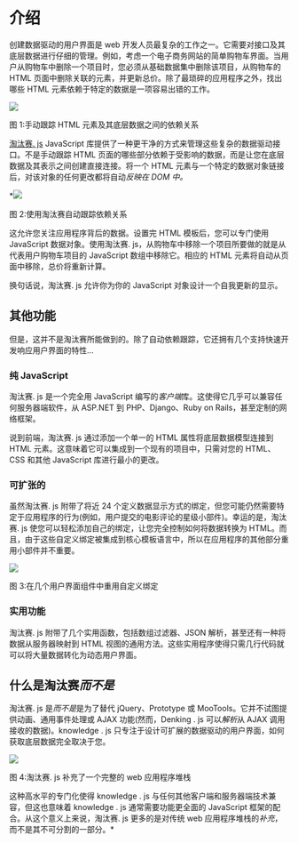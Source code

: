 # 介绍

创建数据驱动的用户界面是 web 开发人员最复杂的工作之一。它需要对接口及其底层数据进行仔细的管理。例如，考虑一个电子商务网站的简单购物车界面。当用户从购物车中删除一个项目时，您必须从基础数据集中删除该项目，从购物车的 HTML 页面中删除关联的元素，并更新总价。除了最琐碎的应用程序之外，找出哪些 HTML 元素依赖于特定的数据是一项容易出错的工作。

![](../Images/image001.png)

图 1:手动跟踪 HTML 元素及其底层数据之间的依赖关系

[淘汰赛. js](http://knockoutjs.com/) JavaScript 库提供了一种更干净的方式来管理这些复杂的数据驱动接口。不是手动跟踪 HTML 页面的哪些部分依赖于受影响的数据，而是让您在底层数据及其表示之间创建直接连接。将一个 HTML 元素与一个特定的数据对象链接后，对该对象的任何更改都将自动*反映在 DOM 中。*

 *![](../Images/image002.png)

图 2:使用淘汰赛自动跟踪依赖关系

这允许您关注应用程序背后的数据。设置完 HTML 模板后，您可以专门使用 JavaScript 数据对象。使用淘汰赛. js，从购物车中移除一个项目所要做的就是从代表用户购物车项目的 JavaScript 数组中移除它。相应的 HTML 元素将自动从页面中移除，总价将重新计算。

换句话说，淘汰赛. js 允许你为你的 JavaScript 对象设计一个自我更新的显示。

## 其他功能

但是，这并不是淘汰赛所能做到的。除了自动依赖跟踪，它还拥有几个支持快速开发响应用户界面的特性…

### 纯 JavaScript

淘汰赛. js 是一个完全用 JavaScript 编写的*客户端*库。这使得它几乎可以兼容任何服务器端软件，从 ASP.NET 到 PHP、Django、Ruby on Rails，甚至定制的网络框架。

说到前端，淘汰赛. js 通过添加一个单一的 HTML 属性将底层数据模型连接到 HTML 元素。这意味着它可以集成到一个现有的项目中，只需对您的 HTML、CSS 和其他 JavaScript 库进行最小的更改。

### 可扩张的

虽然淘汰赛. js 附带了将近 24 个定义数据显示方式的绑定，但您可能仍然需要特定于应用程序的行为(例如，用户提交的电影评论的星级小部件)。幸运的是，淘汰赛. js 使您可以轻松添加自己的绑定，让您完全控制如何将数据转换为 HTML。而且，由于这些自定义绑定被集成到核心模板语言中，所以在应用程序的其他部分重用小部件并不重要。

![](../Images/image003.png)

图 3:在几个用户界面组件中重用自定义绑定

### 实用功能

淘汰赛. js 附带了几个实用函数，包括数组过滤器、JSON 解析，甚至还有一种将数据从服务器映射到 HTML 视图的通用方法。这些实用程序使得只需几行代码就可以将大量数据转化为动态用户界面。

## 什么是淘汰赛*而不是*

淘汰赛. js 是*而不是*是为了替代 jQuery、Prototype 或 MooTools。它并不试图提供动画、通用事件处理或 AJAX 功能(然而，Denking . js 可以*解析*从 AJAX 调用接收的数据)。knowledge . js 只专注于设计可扩展的数据驱动的用户界面，如何获取底层数据完全取决于您。

![](../Images/image004.png)

图 4:淘汰赛. js 补充了一个完整的 web 应用程序堆栈

这种高水平的专门化使得 knowledge . js 与任何其他客户端和服务器端技术兼容，但这也意味着 knowledge . js 通常需要功能更全面的 JavaScript 框架的配合。从这个意义上来说，淘汰赛. js 更多的是对传统 web 应用程序堆栈的*补充*，而不是其不可分割的一部分。*